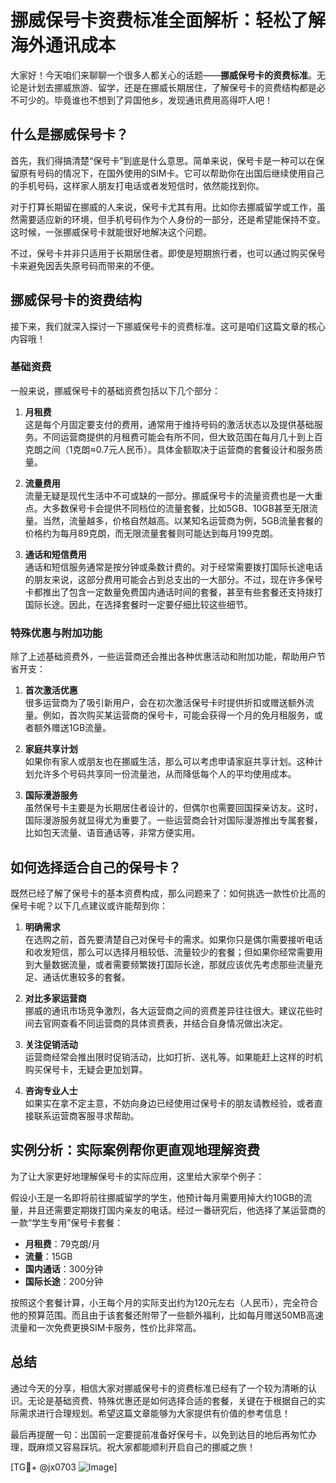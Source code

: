 # 挪威保号卡资费标准全面解析：轻松了解海外通讯成本

大家好！今天咱们来聊聊一个很多人都关心的话题——**挪威保号卡的资费标准**。无论是计划去挪威旅游、留学，还是在挪威长期居住，了解保号卡的资费结构都是必不可少的。毕竟谁也不想到了异国他乡，发现通讯费用高得吓人吧！

## 什么是挪威保号卡？

首先，我们得搞清楚“保号卡”到底是什么意思。简单来说，保号卡是一种可以在保留原有号码的情况下，在国外使用的SIM卡。它可以帮助你在出国后继续使用自己的手机号码，这样家人朋友打电话或者发短信时，依然能找到你。

对于打算长期留在挪威的人来说，保号卡尤其有用。比如你去挪威留学或工作，虽然需要适应新的环境，但手机号码作为个人身份的一部分，还是希望能保持不变。这时候，一张挪威保号卡就能很好地解决这个问题。

不过，保号卡并非只适用于长期居住者。即使是短期旅行者，也可以通过购买保号卡来避免因丢失原号码而带来的不便。

## 挪威保号卡的资费结构

接下来，我们就深入探讨一下挪威保号卡的资费标准。这可是咱们这篇文章的核心内容哦！

### 基础资费

一般来说，挪威保号卡的基础资费包括以下几个部分：

1. **月租费**  
   这是每个月固定要支付的费用，通常用于维持号码的激活状态以及提供基础服务。不同运营商提供的月租费可能会有所不同，但大致范围在每月几十到上百克朗之间（1克朗≈0.7元人民币）。具体金额取决于运营商的套餐设计和服务质量。

2. **流量费用**  
   流量无疑是现代生活中不可或缺的一部分。挪威保号卡的流量资费也是一大重点。大多数保号卡会提供不同档位的流量套餐，比如5GB、10GB甚至无限流量。当然，流量越多，价格自然越高。以某知名运营商为例，5GB流量套餐的价格约为每月89克朗，而无限流量套餐则可能达到每月199克朗。

3. **通话和短信费用**  
   通话和短信服务通常是按分钟或条数计费的。对于经常需要拨打国际长途电话的朋友来说，这部分费用可能会占到总支出的一大部分。不过，现在许多保号卡都推出了包含一定数量免费国内通话时间的套餐，甚至有些套餐还支持拨打国际长途。因此，在选择套餐时一定要仔细比较这些细节。

### 特殊优惠与附加功能

除了上述基础资费外，一些运营商还会推出各种优惠活动和附加功能，帮助用户节省开支：

1. **首次激活优惠**  
   很多运营商为了吸引新用户，会在初次激活保号卡时提供折扣或赠送额外流量。例如，首次购买某运营商的保号卡，可能会获得一个月的免月租服务，或者额外赠送1GB流量。

2. **家庭共享计划**  
   如果你有家人或朋友也在挪威生活，那么可以考虑申请家庭共享计划。这种计划允许多个号码共享同一份流量池，从而降低每个人的平均使用成本。

3. **国际漫游服务**  
   虽然保号卡主要是为长期居住者设计的，但偶尔也需要回国探亲访友。这时，国际漫游服务就显得尤为重要了。一些运营商会针对国际漫游推出专属套餐，比如包天流量、语音通话等，非常方便实用。

## 如何选择适合自己的保号卡？

既然已经了解了保号卡的基本资费构成，那么问题来了：如何挑选一款性价比高的保号卡呢？以下几点建议或许能帮到你：

1. **明确需求**  
   在选购之前，首先要清楚自己对保号卡的需求。如果你只是偶尔需要接听电话和收发短信，那么可以选择月租较低、流量较少的套餐；但如果你经常需要用到大量数据流量，或者需要频繁拨打国际长途，那就应该优先考虑那些流量充足、通话优惠较多的套餐。

2. **对比多家运营商**  
   挪威的通讯市场竞争激烈，各大运营商之间的资费差异往往很大。建议花些时间去官网查看不同运营商的具体资费表，并结合自身情况做出决定。

3. **关注促销活动**  
   运营商经常会推出限时促销活动，比如打折、送礼等。如果能赶上这样的时机购买保号卡，无疑会更加划算。

4. **咨询专业人士**  
   如果实在拿不定主意，不妨向身边已经使用过保号卡的朋友请教经验，或者直接联系运营商客服寻求帮助。

## 实例分析：实际案例帮你更直观地理解资费

为了让大家更好地理解保号卡的实际应用，这里给大家举个例子：

假设小王是一名即将前往挪威留学的学生，他预计每月需要用掉大约10GB的流量，并且还需要定期拨打国内亲友的电话。经过一番研究后，他选择了某运营商的一款“学生专用”保号卡套餐：

- **月租费**：79克朗/月  
- **流量**：15GB  
- **国内通话**：300分钟  
- **国际长途**：200分钟  

按照这个套餐计算，小王每个月的实际支出约为120元左右（人民币），完全符合他的预算范围。而且由于该套餐还附带了一些额外福利，比如每月赠送50MB高速流量和一次免费更换SIM卡服务，性价比非常高。

## 总结

通过今天的分享，相信大家对挪威保号卡的资费标准已经有了一个较为清晰的认识。无论是基础资费、特殊优惠还是如何选择合适的套餐，关键在于根据自己的实际需求进行合理规划。希望这篇文章能够为大家提供有价值的参考信息！

最后再提醒一句：出国前一定要提前准备好保号卡，以免到达目的地后再匆忙办理，既麻烦又容易踩坑。祝大家都能顺利开启自己的挪威之旅！

[TG💪+ @jx0703 ![Image](https://github.com/user-attachments/assets/dbca1d08-cadb-493c-b0ec-ad6f7a83f270)]